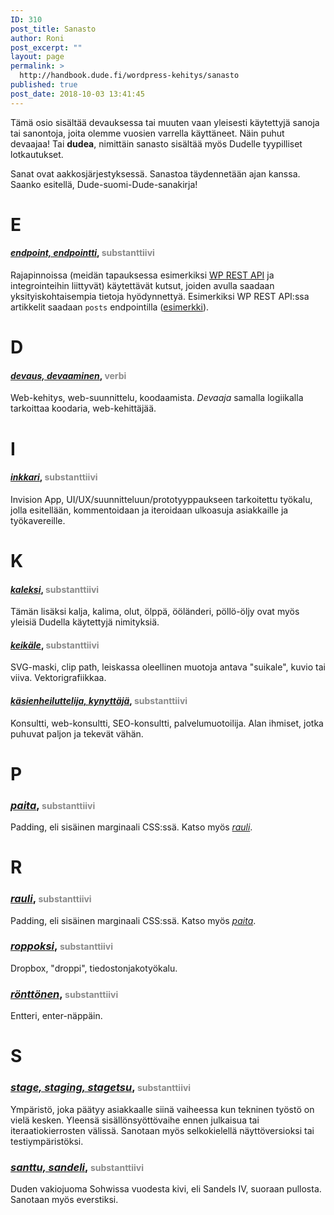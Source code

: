 ```yaml
---
ID: 310
post_title: Sanasto
author: Roni
post_excerpt: ""
layout: page
permalink: >
  http://handbook.dude.fi/wordpress-kehitys/sanasto
published: true
post_date: 2018-10-03 13:41:45
---
```

Tämä osio sisältää devauksessa tai muuten vaan yleisesti käytettyjä sanoja tai sanontoja, joita olemme vuosien varrella käyttäneet. Näin puhut devaajaa! Tai <b>dudea</b>, nimittäin sanasto sisältää myös Dudelle tyypilliset lotkautukset.

Sanat ovat aakkosjärjestyksessä. Sanastoa täydennetään ajan kanssa. Saanko esitellä, Dude-suomi-Dude-sanakirja!

<h1 id="#e">E</h1>

<h4><i><a href="#endpoint" id="endpoint" class="text-anchor">endpoint, endpointti</a></i>, <span style="font-size: 14px;opacity: .5">substanttiivi</span></h4>

Rajapinnoissa (meidän tapauksessa esimerkiksi <a href="https://developer.wordpress.org/rest-api/">WP REST API</a> ja integrointeihin liittyvät) käytettävät kutsut, joiden avulla saadaan yksityiskohtaisempia tietoja hyödynnettyä. Esimerkiksi WP REST API:ssa artikkelit saadaan <code>posts</code> endpointilla (<a href="https://developer.wordpress.org/rest-api/reference/posts/#example-request">esimerkki</a>).

<h1 id="#d">D</h1>

<h4><i><a href="#devaus" id="devaus" class="text-anchor">devaus, devaaminen</a></i>, <span style="font-size: 14px;opacity: .5">verbi</span></h4>

Web-kehitys, web-suunnittelu, koodaamista. <i>Devaaja</i> samalla logiikalla tarkoittaa koodaria, web-kehittäjää.

<h1 id="#i">I</h1>

<h4><i><a href="#inkkari" id="inkkari" class="text-anchor">inkkari</a></i>, <span style="font-size: 14px;opacity: .5">substanttiivi</span></h4>

Invision App, UI/UX/suunnitteluun/prototyyppaukseen tarkoitettu työkalu, jolla esitellään, kommentoidaan ja iteroidaan ulkoasuja asiakkaille ja työkavereille.

<h1 id="#k">K</h1>

<h4><i><a href="#kaleksi" id="kaleksi" class="text-anchor">kaleksi</a></i>, <span style="font-size: 14px;opacity: .5">substanttiivi</span></h4>

Tämän lisäksi kalja, kalima, olut, ölppä, ööländeri, pöllö-öljy ovat myös yleisiä Dudella käytettyjä nimityksiä.

<h4><i><a href="#keikäle" id="keikäle" class="text-anchor">keikäle</a></i>, <span style="font-size: 14px;opacity: .5">substanttiivi</span></h4>

SVG-maski, clip path, leiskassa oleellinen muotoja antava "suikale", kuvio tai viiva. Vektorigrafiikkaa.

<h4><i><a href="#käsienheiluttelija" id="käsienheiluttelija" class="text-anchor">käsienheiluttelija, kynyttäjä</a></i>, <span style="font-size: 14px;opacity: .5">substanttiivi</span></h4>

Konsultti, web-konsultti, SEO-konsultti, palvelumuotoilija. Alan ihmiset, jotka puhuvat paljon ja tekevät vähän.

<h1 id="#p">P</h1>

<h3><i><a href="#paita" id="paita" class="text-anchor">paita</a></i>, <span style="font-size: 14px;opacity: .5">substanttiivi</span></h4>

Padding, eli sisäinen marginaali CSS:ssä. Katso myös <a href="#rauli"><i>rauli</i></a>.

<h1 id="#r">R</h1>

<h3><i><a href="#rauli" id="rauli" class="text-anchor">rauli</a></i>, <span style="font-size: 14px;opacity: .5">substanttiivi</span></h4>

Padding, eli sisäinen marginaali CSS:ssä. Katso myös <a href="#paita"><i>paita</i></a>.

<h3><i><a href="#roppoksi" id="roppoksi" class="text-anchor">roppoksi</a></i>, <span style="font-size: 14px;opacity: .5">substanttiivi</span></h4>

Dropbox, "droppi", tiedostonjakotyökalu.

<h3><i><a href="#rönttönen" id="rönttönen" class="text-anchor">rönttönen</a></i>, <span style="font-size: 14px;opacity: .5">substanttiivi</span></h4>

Entteri, enter-näppäin.

<h1 id="#s">S</h1>

<h3><i><a href="#stage" id="stage" class="text-anchor">stage, staging, stagetsu</a></i>, <span style="font-size: 14px;opacity: .5">substanttiivi</span></h4>

Ympäristö, joka päätyy asiakkaalle siinä vaiheessa kun tekninen työstö on vielä kesken. Yleensä sisällönsyöttövaihe ennen julkaisua tai iteraatiokierrosten välissä. Sanotaan myös selkokielellä näyttöversioksi tai testiympäristöksi.

<h3><i><a href="#santtu" id="santtu" class="text-anchor">santtu, sandeli</a></i>, <span style="font-size: 14px;opacity: .5">substanttiivi</span></h4>

Duden vakiojuoma Sohwissa vuodesta kivi, eli Sandels IV, suoraan pullosta. Sanotaan myös everstiksi.